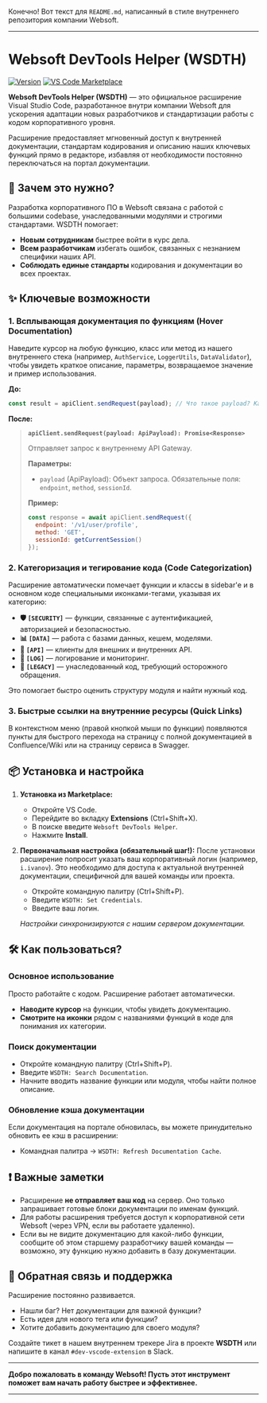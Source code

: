 Конечно! Вот текст для `README.md`, написанный в стиле внутреннего репозитория компании Websoft.

---

# Websoft DevTools Helper (WSDTH)

[![Version](https://img.shields.io/badge/version-1.0.0-blue.svg)](https://github.com/websoft/wsdth)
[![VS Code Marketplace](https://img.shields.io/badge/VSCode-Marketplace-green.svg)](https://marketplace.visualstudio.com/items?itemName=Websoft.wsdth)

**Websoft DevTools Helper (WSDTH)** — это официальное расширение Visual Studio Code, разработанное внутри компании Websoft для ускорения адаптации новых разработчиков и стандартизации работы с кодом корпоративного уровня.

Расширение предоставляет мгновенный доступ к внутренней документации, стандартам кодирования и описанию наших ключевых функций прямо в редакторе, избавляя от необходимости постоянно переключаться на портал документации.

## 🚀 Зачем это нужно?

Разработка корпоративного ПО в Websoft связана с работой с большими codebase, унаследованными модулями и строгими стандартами. WSDTH помогает:
*   **Новым сотрудникам** быстрее войти в курс дела.
*   **Всем разработчикам** избегать ошибок, связанных с незнанием специфики наших API.
*   **Соблюдать единые стандарты** кодирования и документации во всех проектах.

## ✨ Ключевые возможности

### 1. Всплывающая документация по функциям (Hover Documentation)
Наведите курсор на любую функцию, класс или метод из нашего внутреннего стека (например, `AuthService`, `LoggerUtils`, `DataValidator`), чтобы увидеть краткое описание, параметры, возвращаемое значение и пример использования.

**До:**
```javascript
const result = apiClient.sendRequest(payload); // Что такое payload? Какие поля?
```
**После:**
> **`apiClient.sendRequest(payload: ApiPayload): Promise<Response>`**
>
> Отправляет запрос к внутреннему API Gateway.
>
> **Параметры:**
> *   `payload` (ApiPayload): Объект запроса. Обязательные поля: `endpoint`, `method`, `sessionId`.
>
> **Пример:**
> ```javascript
> const response = await apiClient.sendRequest({
>   endpoint: '/v1/user/profile',
>   method: 'GET',
>   sessionId: getCurrentSession()
> });
> ```

### 2. Категоризация и тегирование кода (Code Categorization)
Расширение автоматически помечает функции и классы в sidebar'е и в основном коде специальными иконками-тегами, указывая их категорию:
*   **🛡 `[SECURITY]`** — функции, связанные с аутентификацией, авторизацией и безопасностью.
*   **📊 `[DATA]`** — работа с базами данных, кешем, моделями.
*   **🔌 `[API]`** — клиенты для внешних и внутренних API.
*   **📝 `[LOG]`** — логирование и мониторинг.
*   **🧪 `[LEGACY]`** — унаследованный код, требующий осторожного обращения.

Это помогает быстро оценить структуру модуля и найти нужный код.

### 3. Быстрые ссылки на внутренние ресурсы (Quick Links)
В контекстном меню (правой кнопкой мыши по функции) появляются пункты для быстрого перехода на страницу с полной документацией в Confluence/Wiki или на страницу сервиса в Swagger.

## 📦 Установка и настройка

1.  **Установка из Marketplace:**
    *   Откройте VS Code.
    *   Перейдите во вкладку **Extensions** (Ctrl+Shift+X).
    *   В поиске введите `Websoft DevTools Helper`.
    *   Нажмите **Install**.

2.  **Первоначальная настройка (обязательный шаг!):**
    После установки расширение попросит указать ваш корпоративный логин (например, `i.ivanov`). Это необходимо для доступа к актуальной внутренней документации, специфичной для вашей команды или проекта.

    *   Откройте командную палитру (Ctrl+Shift+P).
    *   Введите `WSDTH: Set Credentials`.
    *   Введите ваш логин.

    *Настройки синхронизируются с нашим сервером документации.*

## 🛠 Как пользоваться?

### Основное использование
Просто работайте с кодом. Расширение работает автоматически.

*   **Наводите курсор** на функции, чтобы увидеть документацию.
*   **Смотрите на иконки** рядом с названиями функций в коде для понимания их категории.

### Поиск документации
*   Откройте командную палитру (Ctrl+Shift+P).
*   Введите `WSDTH: Search Documentation`.
*   Начните вводить название функции или модуля, чтобы найти полное описание.

### Обновление кэша документации
Если документация на портале обновилась, вы можете принудительно обновить ее кэш в расширении:
*   Командная палитра -> `WSDTH: Refresh Documentation Cache`.

## ❗ Важные заметки

*   Расширение **не отправляет ваш код** на сервер. Оно только запрашивает готовые блоки документации по именам функций.
*   Для работы расширения требуется доступ к корпоративной сети Websoft (через VPN, если вы работаете удаленно).
*   Если вы не видите документацию для какой-либо функции, сообщите об этом старшему разработчику вашей команды — возможно, эту функцию нужно добавить в базу документации.

## 🤝 Обратная связь и поддержка

Расширение постоянно развивается.
*   Нашли баг? Нет документации для важной функции?
*   Есть идея для нового тега или функции?
*   Хотите добавить документацию для своего модуля?

Создайте тикет в нашем внутреннем трекере Jira в проекте **WSDTH** или напишите в канал `#dev-vscode-extension` в Slack.

---

**Добро пожаловать в команду Websoft! Пусть этот инструмент поможет вам начать работу быстрее и эффективнее.**

---
